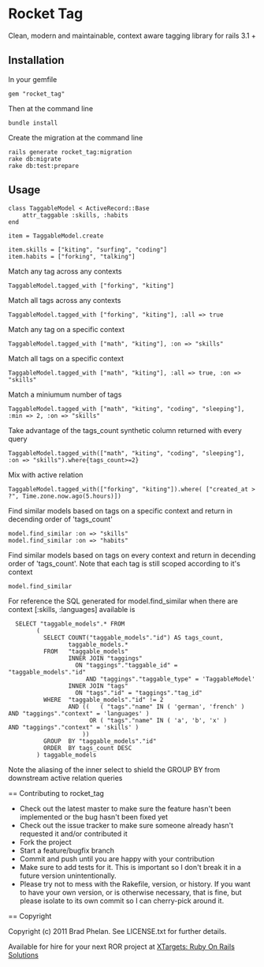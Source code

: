 Rocket Tag
==========

Clean, modern and maintainable, context aware tagging library for rails 3.1 +

Installation
------------

In your gemfile

	gem "rocket_tag"

Then at the command line
	
	bundle install

Create the migration at the command line

	rails generate rocket_tag:migration
	rake db:migrate
	rake db:test:prepare

Usage
-----

	class TaggableModel < ActiveRecord::Base
		attr_taggable :skills, :habits
	end	

	item = TaggableModel.create

	item.skills = ["kiting", "surfing", "coding"]
	item.habits = ["forking", "talking"]


Match any tag across any contexts

    TaggableModel.tagged_with ["forking", "kiting"]  

Match all tags across any contexts

    TaggableModel.tagged_with ["forking", "kiting"], :all => true

Match any tag on a specific context

    TaggableModel.tagged_with ["math", "kiting"], :on => "skills"

Match all tags on a specific context

    TaggableModel.tagged_with ["math", "kiting"], :all => true, :on => "skills"
	
Match a miniumum number of tags

    TaggableModel.tagged_with ["math", "kiting", "coding", "sleeping"], :min => 2, :on => "skills"
	
Take advantage of the tags_count synthetic column returned with every query

    TaggableModel.tagged_with(["math", "kiting", "coding", "sleeping"], :on => "skills").where{tags_count>=2}	

Mix with active relation 

    TaggableModel.tagged_with(["forking", "kiting"]).where( ["created_at > ?", Time.zone.now.ago(5.hours)])  

Find similar models based on tags on a specific context and return in decending order
of 'tags_count'

    model.find_similar :on => "skills"
    model.find_similar :on => "habits"

Find similar models based on tags on every context and return in decending order
of 'tags_count'. Note that each tag is still scoped according to it's context

    model.find_similar  

For reference the SQL generated for model.find_similar when there are
context [:skills, :languages] available is

      SELECT "taggable_models".* FROM   
            (
              SELECT COUNT("taggable_models"."id") AS tags_count, 
                     taggable_models.* 
              FROM   "taggable_models" 
                     INNER JOIN "taggings" 
                       ON "taggings"."taggable_id" = "taggable_models"."id" 
                          AND "taggings"."taggable_type" = 'TaggableModel' 
                     INNER JOIN "tags" 
                       ON "tags"."id" = "taggings"."tag_id" 
              WHERE  "taggable_models"."id" != 2 
                     AND ((   ( "tags"."name" IN ( 'german', 'french' ) AND "taggings"."context" = 'languages' ) 
                           OR ( "tags"."name" IN ( 'a', 'b', 'x' )      AND "taggings"."context" = 'skills' ) 
                         )) 
              GROUP  BY "taggable_models"."id" 
              ORDER  BY tags_count DESC
            ) taggable_models 


Note the aliasing of the inner select to shield the GROUP BY from downstream active relation
queries

== Contributing to rocket_tag
 
* Check out the latest master to make sure the feature hasn't been implemented or the bug hasn't been fixed yet
* Check out the issue tracker to make sure someone already hasn't requested it and/or contributed it
* Fork the project
* Start a feature/bugfix branch
* Commit and push until you are happy with your contribution
* Make sure to add tests for it. This is important so I don't break it in a future version unintentionally.
* Please try not to mess with the Rakefile, version, or history. If you want to have your own version, or is otherwise necessary, that is fine, but please isolate to its own commit so I can cherry-pick around it.

== Copyright

Copyright (c) 2011 Brad Phelan. See LICENSE.txt for
further details.

Available for hire for your next ROR project at <a href="http://xtargets.com" title="XTargets: Ruby On Rails Solutions" rel="author">XTargets: Ruby On Rails Solutions</a>


